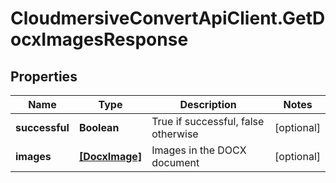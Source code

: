 # CloudmersiveConvertApiClient.GetDocxImagesResponse

## Properties
Name | Type | Description | Notes
------------ | ------------- | ------------- | -------------
**successful** | **Boolean** | True if successful, false otherwise | [optional] 
**images** | [**[DocxImage]**](DocxImage.md) | Images in the DOCX document | [optional] 


